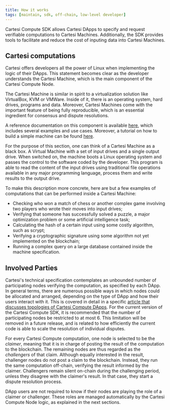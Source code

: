 ```yaml
---
title: How it works
tags: [maintain, sdk, off-chain, low-level developer]
---
```


Cartesi Compute SDK allows Cartesi DApps to specify and request verifiable computations to Cartesi Machines. Additionally, the SDK provides tools to facilitate and reduce the cost of inputing data into Cartesi Machines.

## Cartesi computations

Cartesi offers developers all the power of Linux when implementing the logic of their DApps. This statement becomes clear as the developer understands the Cartesi Machine, which is the main component of the Cartesi Compute Node.

The Cartesi Machine is similar in spirit to a virtualization solution like VirtualBox, KVM or VMWare. Inside of it, there is an operating system, hard drives, programs and data. Moreover, Cartesi Machines come with the important feature of being fully reproducible, which is an essential ingredient for consensus and dispute resolutions.

A reference documentation on this component is available [here](../machine/intro/), which includes several examples and use cases. Moreover, a tutorial on how to build a simple machine can be found [here](../tutorials/helloworld/cartesi-machine/).

For the purpose of this section, one can think of a Cartesi Machine as a black box. A Virtual Machine with a set of input drives and a single output drive. When switched on, the machine boots a Linux operating system and passes the control to the software coded by the developer. This program is able to read the content of the input drives using traditional file operations available in any major programming language, process them and write results to the output drive.

To make this description more concrete, here are but a few examples of computations that can be performed inside a Cartesi Machine:
- Checking who won a match of chess or another complex game involving two players who wrote their moves into input drives;
- Verifying that someone has successfully solved a puzzle, a major optimization problem or some artificial intelligence task;
- Calculating the hash of a certain input using some costly algorithm, such as scrypt;
- Verifying a cryptographic signature using some algorithm not yet implemented on the blockchain;
- Running a complex query on a large database contained inside the machine specification.


## Involved Parties

Cartesi's technical specification contemplates an unbounded number of participating nodes verifying the computation, as specified by each DApp. In general terms, there are numerous possible ways in which nodes could be allocated and arranged, depending on the type of DApp and how their users interact with it. This is covered in detail in a specific [article that discusses topologies of Cartesi Compute DApps](https://medium.com/cartesi/topologies-of-descartes-dapps-439370973c4a). For the current version of the Cartesi Compute SDK, it is recommended that the number of participating nodes be restricted to at most 6. This limitation will be removed in a future release, and is related to how efficiently the current code is able to scale the resolution of individual disputes.

For every Cartesi Compute computation, one node is selected to be the *claimer*, meaning that it is in charge of posting the result of the computation to the blockchain. The remaining nodes are thus regarded as the *challengers* of that claim. Although equally interested in the result, challenger nodes do not post a claim to the blockchain. Instead, they run the same computation off-chain, verifying the result informed by the claimer. Challengers remain silent on-chain during the challenging period, unless they disagree with the claimer's result. In that case, they start a dispute resolution process.

DApp users are not required to know if their nodes are playing the role of a claimer or challenger. These roles are managed automatically by the Cartesi Compute Node logic, as explained in the next sections.
